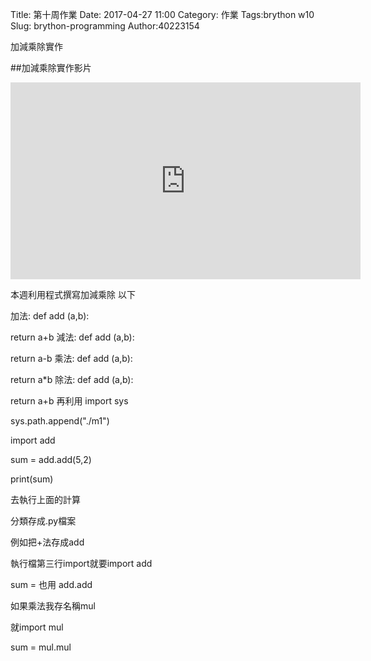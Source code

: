 Title: 第十周作業
Date: 2017-04-27 11:00
Category: 作業
Tags:brython w10 
Slug: brython-programming
Author:40223154
 
加減乘除實作
<!-- PELICAN_END_SUMMARY -->

##加減乘除實作影片

<iframe width="560" height="315" src="https://www.youtube.com/embed/YkbbKknPl0I" frameborder="0" allowfullscreen></iframe>

本週利用程式撰寫加減乘除 以下

加法: def add (a,b):

return a+b
減法: def add (a,b):

return a-b
乘法: def add (a,b):

return a*b
除法: def add (a,b):

return a+b
再利用 import sys

sys.path.append("./m1")

import add

sum = add.add(5,2)

print(sum)

去執行上面的計算

分類存成.py檔案

例如把+法存成add

執行檔第三行import就要import add

sum = 也用 add.add

如果乘法我存名稱mul

就import mul

sum = mul.mul

<!-- 導入 Brython 標準程式庫 -->
 
<script src="../data/Brython-3.3.1/brython.js"></script>
<script src="../data/Brython-3.3.1/brython_stdlib.js"></script>
 
<!-- 啟動 Brython -->
<script>
window.onload=function(){
// 設定 data/py 為共用程式路徑
brython({debug:1, pythonpath:['./../cdw10']});
}
</script>
 
<!-- 以下實際利用  Brython 畫四連桿 trace point 路徑-->
<!--<canvas id="w10" width="800" height="600"></canvas>-->

<div id="container" width="600" height="400"></div>
 
<script type="text/python3">
from browser import document as doc
from browser import html
import math
import add
container = doc['container']

degree = math.pi/180
'''
a = input("give me a")
'''
a = 1
b = 2
sum = add.add(a, b)
container <= str(math.cos(60*degree)+float(sum))
#print("ok")

'''
# First of all, the import of some libraries
from browser import document as doc
from browser import html

# All the elements will be inserted in the div with the "container" id
container = doc['container']

# We create a new div element
newdiv = html.DIV(id = "new-div")
# Now we add some style
newdiv.style = {"padding": "5px", 
               "backgroundColor": "#ADD8E6"}

# Now, lets add a table with a column with numbers and a
# column with a word on each cell
text = "Brython is really cool"
textlist = text.split()
table = html.TABLE()
for i, word in enumerate(textlist):
    table <= html.TR(html.TD(i + 1) + 
                     html.TD(word))
# Now we add some style to the table
table.style = {"padding": "5px", 
               "backgroundColor": "#aaaaaa",
               "width": "100%"}
# Now we add the table to the new div previously created
newdiv <= table + html.BR()

# a form? why not?
form = html.FORM()
input1 = html.INPUT(type="text", name="firstname", value="First name")
input2 = html.INPUT(type="text", name="lastname", value="Last name")
input3 = html.BUTTON("Button with no action!")
form <= input1 + html.BR() + input2 + html.BR() + input3

newdiv <= form + html.BR()

# Finally, we will add something more 'HTML5istic', a canvas with
# a color gradient in the newdiv previously created and below the form
canvas = html.CANVAS(width = 300, height = 300)
canvas.style = {"width": "100%"}
ctx = canvas.getContext('2d')
ctx.rect(0, 0, 300, 300)
grd = ctx.createRadialGradient(150, 150, 10, 150, 150, 150)
grd.addColorStop(0, '#8ED6FF')
grd.addColorStop(1, '#004CB3')
ctx.fillStyle = grd
ctx.fill()

newdiv <= canvas

# And finally we append the newdiv element
# to the parent, in this case the div with the "container" id
container <= newdiv
'''
</script>